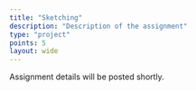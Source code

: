 ```yaml
---
title: "Sketching"
description: "Description of the assignment"
type: "project"
points: 5
layout: wide
---
```


Assignment details will be posted shortly.